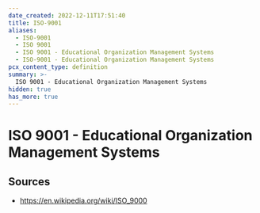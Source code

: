 ```yaml
---
date_created: 2022-12-11T17:51:40
title: ISO-9001
aliases:
  - ISO-9001
  - ISO 9001
  - ISO 9001 - Educational Organization Management Systems
  - ISO-9001 - Educational Organization Management Systems
pcx_content_type: definition
summary: >-
  ISO 9001 - Educational Organization Management Systems
hidden: true
has_more: true
---
```


# ISO 9001 - Educational Organization Management Systems

## Sources

- https://en.wikipedia.org/wiki/ISO_9000
